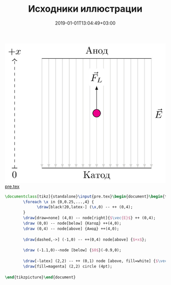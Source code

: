 ﻿---
title: "Исходники иллюстрации"
type: "notpost"
date:  2019-01-01T13:04:49+03:00
---
<a class="imag2" href="/cook/gallery/tikzpicture_9a0faa435046cf2cd34f1fb2b38a7150.tex"><img src="/cook/gallery/tikzpicture_9a0faa435046cf2cd34f1fb2b38a7150.pdf.jpg" alt=""></a>
<a href="/cook/gallery/pre">pre.tex</a>
```tex
\documentclass[tikz]{standalone}\input{pre.tex}\begin{document}\begin{tikzpicture}
		\foreach \x in {0,0.25,...,4} {
		      \draw[black!20,latex-] (\x,0) -- ++ (0,4);
		}
		\draw[draw=none] (4,0) -- node[right]{$\vec{E}$} ++ (0,4);
		\draw (0,0) -- node[below] {Катод} ++(4,0);
		\draw (0,4) -- node[above] {Анод} ++(4,0);

		\draw[dashed,->] (-1,0) -- ++(0,4) node[above] {$+x$};

		\draw (-1.1,0)--node [below] {$0$}(-0.9,0); 

		\draw[-latex] (2,2) -- ++ (0,1) node [above, fill=white] {$\vec{F}_L$};
		\draw[fill=magenta] (2,2) circle (4pt);
	
\end{tikzpicture}\end{document}
```